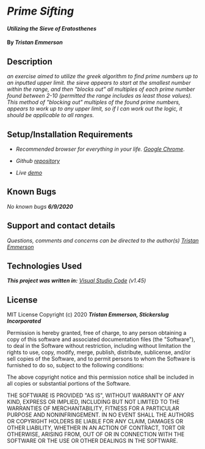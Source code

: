 
# _Prime Sifting_

  

#### _Utilizing the Sieve of Eratosthenes_	

  

#### By _**Tristan Emmerson**_

  

## **Description**

  

_an exercise aimed to utilize the greek algorithm to find prime numbers up to an inputted upper limit. the sieve appears to start at the smallest number within the range, and then "blocks out" all multiples of each prime number found between 2-10 (permitted the range includes as least those values). This method of "blocking out" multiples of the found prime numbers, appears to work up to any upper limit, so if I can work out the logic, it should be applicable to all ranges._



## **Setup/Installation Requirements**

  

*  _Recommended browser for everything in your life. [Google Chrome](https://www.google.com/chrome/)_.

*  _Github [repository](https://github.com/tmemmerson/prime-sifting.git)_

*  _Live [demo](https://tmemmerson.github.io/prime-sifting)_


  

## **Known Bugs**

  

_No known bugs **6/9/2020**_

  

## **Support and contact details**

  

_Questions, comments and concerns can be directed to the author(s) [Tristan Emmerson](tristan@stickerslug.com)_

  

## **Technologies Used**

  

_**This project was written in:** [Visual Studio Code](https://code.visualstudio.com/) (v1.45)_

  

## **License**


MIT License
Copyright (c) 2020 **_Tristan Emmerson, Stickerslug Incorporated_**


Permission is hereby granted, free of charge, to any person obtaining a copy
of this software and associated documentation files (the "Software"), to deal
in the Software without restriction, including without limitation the rights
to use, copy, modify, merge, publish, distribute, sublicense, and/or sell
copies of the Software, and to permit persons to whom the Software is
furnished to do so, subject to the following conditions:

The above copyright notice and this permission notice shall be included in all
copies or substantial portions of the Software.

THE SOFTWARE IS PROVIDED "AS IS", WITHOUT WARRANTY OF ANY KIND, EXPRESS OR
IMPLIED, INCLUDING BUT NOT LIMITED TO THE WARRANTIES OF MERCHANTABILITY,
FITNESS FOR A PARTICULAR PURPOSE AND NONINFRINGEMENT. IN NO EVENT SHALL THE
AUTHORS OR COPYRIGHT HOLDERS BE LIABLE FOR ANY CLAIM, DAMAGES OR OTHER
LIABILITY, WHETHER IN AN ACTION OF CONTRACT, TORT OR OTHERWISE, ARISING FROM,
OUT OF OR IN CONNECTION WITH THE SOFTWARE OR THE USE OR OTHER DEALINGS IN THE
SOFTWARE.
